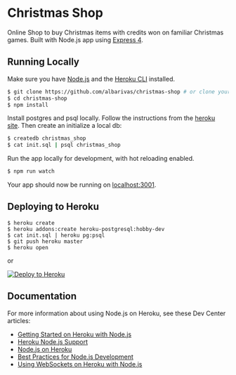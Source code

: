# Christmas Shop

Online Shop to buy Christmas items with credits won on familiar Christmas games.
Built with Node.js app using [Express 4](http://expressjs.com/).

## Running Locally

Make sure you have [Node.js](http://nodejs.org/) and the [Heroku CLI](https://cli.heroku.com/) installed.

```sh
$ git clone https://github.com/albarivas/christmas-shop # or clone your own fork
$ cd christmas-shop
$ npm install
```

Install postgres and psql locally. Follow the instructions from the [heroku site](https://devcenter.heroku.com/articles/heroku-postgresql). Then create an initialize a local db:

```sh
$ createdb christmas_shop
$ cat init.sql | psql christmas_shop
```

Run the app locally for development, with hot reloading enabled.

```sh
$ npm run watch
```

Your app should now be running on [localhost:3001](http://localhost:3001/).

## Deploying to Heroku

```
$ heroku create
$ heroku addons:create heroku-postgresql:hobby-dev
$ cat init.sql | heroku pg:psql
$ git push heroku master
$ heroku open
```

or

[![Deploy to Heroku](https://www.herokucdn.com/deploy/button.png)](https://heroku.com/deploy)

## Documentation

For more information about using Node.js on Heroku, see these Dev Center articles:

- [Getting Started on Heroku with Node.js](https://devcenter.heroku.com/articles/getting-started-with-nodejs)
- [Heroku Node.js Support](https://devcenter.heroku.com/articles/nodejs-support)
- [Node.js on Heroku](https://devcenter.heroku.com/categories/nodejs)
- [Best Practices for Node.js Development](https://devcenter.heroku.com/articles/node-best-practices)
- [Using WebSockets on Heroku with Node.js](https://devcenter.heroku.com/articles/node-websockets)
